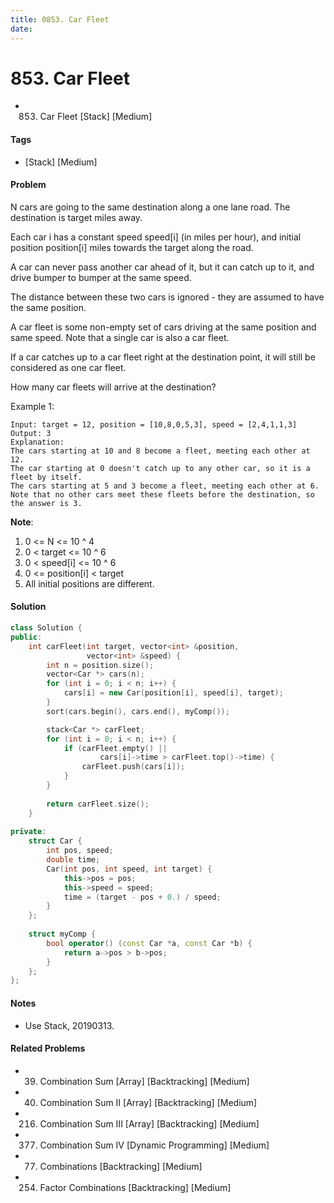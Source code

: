 ```yaml
---
title: 0853. Car Fleet
date: 
---
```


# 853. Car Fleet
- 853. Car Fleet [Stack] [Medium]

#### Tags
- [Stack] [Medium]

#### Problem
N cars are going to the same destination along a one lane road.  The destination is target miles away.

Each car i has a constant speed speed[i] (in miles per hour), and initial position position[i] miles towards the target along the road.

A car can never pass another car ahead of it, but it can catch up to it, and drive bumper to bumper at the same speed.

The distance between these two cars is ignored - they are assumed to have the same position.

A car fleet is some non-empty set of cars driving at the same position and same speed.  Note that a single car is also a car fleet.

If a car catches up to a car fleet right at the destination point, it will still be considered as one car fleet.

How many car fleets will arrive at the destination?

Example 1:

    Input: target = 12, position = [10,8,0,5,3], speed = [2,4,1,1,3]
    Output: 3
    Explanation:
    The cars starting at 10 and 8 become a fleet, meeting each other at 12.
    The car starting at 0 doesn't catch up to any other car, so it is a fleet by itself.
    The cars starting at 5 and 3 become a fleet, meeting each other at 6.
    Note that no other cars meet these fleets before the destination, so the answer is 3.

**Note**:

1. 0 <= N <= 10 ^ 4
2. 0 < target <= 10 ^ 6
3. 0 < speed[i] <= 10 ^ 6
4. 0 <= position[i] < target
5. All initial positions are different.

#### Solution
``` C++
class Solution {
public:
    int carFleet(int target, vector<int> &position, 
                 vector<int> &speed) {
        int n = position.size();
        vector<Car *> cars(n);
        for (int i = 0; i < n; i++) {
            cars[i] = new Car(position[i], speed[i], target);
        }
        sort(cars.begin(), cars.end(), myComp());

        stack<Car *> carFleet;
        for (int i = 0; i < n; i++) {
            if (carFleet.empty() || 
                    cars[i]->time > carFleet.top()->time) {
                carFleet.push(cars[i]);
            }
        }
        
        return carFleet.size();
    }
    
private:
    struct Car {
        int pos, speed;
        double time;
        Car(int pos, int speed, int target) {
            this->pos = pos;
            this->speed = speed;
            time = (target - pos + 0.) / speed;
        }
    };
    
    struct myComp {
        bool operator() (const Car *a, const Car *b) {
            return a->pos > b->pos;
        }
    };
};
```

#### Notes
- Use Stack, 20190313.

#### Related Problems
- 39. Combination Sum [Array] [Backtracking] [Medium]
- 40. Combination Sum II [Array] [Backtracking] [Medium]
- 216. Combination Sum III [Array] [Backtracking] [Medium]
- 377. Combination Sum IV [Dynamic Programming] [Medium]
- 77. Combinations [Backtracking] [Medium]
- 254. Factor Combinations [Backtracking] [Medium]

